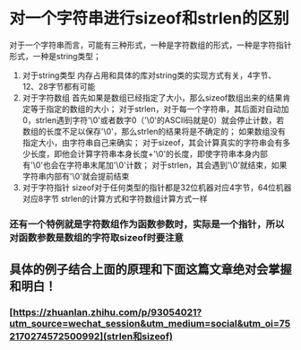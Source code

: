 # 对一个字符串进行sizeof和strlen的区别
对于一个字符串而言，可能有三种形式，一种是字符数组的形式，一种是字符指针形式，一种是string类型；
1. 对于string类型
   内存占用和具体的库对string类的实现方式有关，4字节、12、28字节都有可能
2. 对于字符数组
   首先如果是数组已经指定了大小，那么sizeof数组出来的结果肯定等于指定的数组的大小；
      对于strlen，对于每一个字符串，其后面对自动加0，strlen遇到字符'\0'或者数字0（'\0'的ASCII码就是0）就会停止计数，若数组的长度不足以保存'\0'，那么strlen的结果将是不确定的；
   如果数组没有指定大小，由字符串自己来确实；
      对于sizeof，其会计算真实的字符串会有多少长度，即他会计算字符串本身长度+'\0'的长度，即使字符串本身内部有'\0'也会在字符串末尾加'\0'计数；
      对于strlen，其会遇到'\0'就结束，如果字符串内部有'\0'就会提前结束
3. 对于字符指针
   sizeof对于任何类型的指针都是32位机器对应4字节，64位机器对应8字节
   strlen的计算方式和字符数组计算方式一样

### 还有一个特例就是字符数组作为函数参数时，实际是一个指针，所以对函数参数是数组的字符取sizeof时要注意

## 具体的例子结合上面的原理和下面这篇文章绝对会掌握和明白！
### [https://zhuanlan.zhihu.com/p/93054021?utm_source=wechat_session&utm_medium=social&utm_oi=752170274572500992](strlen和sizeof)
